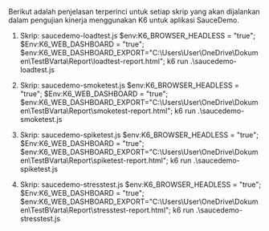 Berikut adalah penjelasan terperinci untuk setiap skrip yang akan dijalankan dalam pengujian kinerja menggunakan K6 untuk aplikasi SauceDemo.

1. Skrip: saucedemo-loadtest.js
$env:K6_BROWSER_HEADLESS = "true"; 
$Env:K6_WEB_DASHBOARD = "true"; 
$env:K6_WEB_DASHBOARD_EXPORT="C:\Users\User\OneDrive\Dokumen\TestBVarta\Report\loadtest-report.html"; 
k6 run .\saucedemo-loadtest.js

2. Skrip: saucedemo-smoketest.js
$env:K6_BROWSER_HEADLESS = "true"; 
$Env:K6_WEB_DASHBOARD = "true"; 
$env:K6_WEB_DASHBOARD_EXPORT="C:\Users\User\OneDrive\Dokumen\TestBVarta\Report\smoketest-report.html"; 
k6 run .\saucedemo-smoketest.js

3. Skrip: saucedemo-spiketest.js
$env:K6_BROWSER_HEADLESS = "true"; 
$Env:K6_WEB_DASHBOARD = "true"; 
$env:K6_WEB_DASHBOARD_EXPORT="C:\Users\User\OneDrive\Dokumen\TestBVarta\Report\spiketest-report.html"; 
k6 run .\saucedemo-spiketest.js

4. Skrip: saucedemo-stresstest.js
$env:K6_BROWSER_HEADLESS = "true"; 
$Env:K6_WEB_DASHBOARD = "true"; 
$env:K6_WEB_DASHBOARD_EXPORT="C:\Users\User\OneDrive\Dokumen\TestBVarta\Report\stresstest-report.html"; 
k6 run .\saucedemo-stresstest.js
